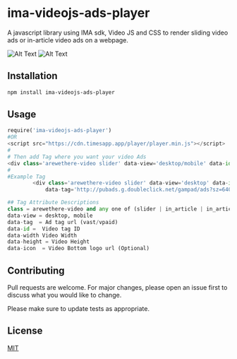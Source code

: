 # ima-videojs-ads-player

A javascript library using IMA sdk, Video JS and CSS to render sliding video ads or in-article video ads on a webpage.

![Alt Text](https://cdn.timesapp.app/player/1.gif)
![Alt Text](https://cdn.timesapp.app/player/2.gif)

## Installation

```bash
npm install ima-videojs-ads-player
```

## Usage

```python
require('ima-videojs-ads-player')
#OR
<script src="https://cdn.timesapp.app/player/player.min.js"></script>
#
# Then add Tag where you want your video Ads
<div class='arewethere-video slider' data-view='desktop/mobile' data-id='id' data-width='500' data-height='300' data-tag='ad_tag_url' > </div>
#
#Example Tag
        <div class='arewethere-video slider' data-view='desktop' data-id='pid-1027' data-width='500'
            data-tag='http://pubads.g.doubleclick.net/gampad/ads?sz=640x480&iu=/124319096/external/ad_rule_samples&ciu_szs=300x250&ad_rule=1&impl=s&gdfp_req=1&env=vp&output=xml_vmap1&unviewed_position_start=1&cust_params=sample_ar%3Dpremidpostpod%26deployment%3Dgmf-js&cmsid=496&vid=short_onecue&correlator=' data-height='300' data-icon='https://cdn.timesapp.app/player/logo.jpg'> </div>

## Tag Attribute Descriptions
class = arewethere-video and any one of (slider | in_article | in_article_fixed)
data-view = desktop, mobile
data-tag  = Ad tag url (vast/vpaid)
data-id =  Video tag ID
data-width Video Width
data-height = Video Height
data-icon  = Video Bottom logo url (Optional)
```

## Contributing
Pull requests are welcome. For major changes, please open an issue first to discuss what you would like to change.

Please make sure to update tests as appropriate.

## License
[MIT](https://choosealicense.com/licenses/mit/)